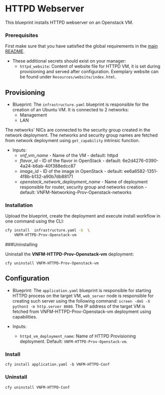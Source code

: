 # HTTPD Webserver

This blueprint installs HTTPD webserver on an Openstack VM.

### Prerequisites

First make sure that you have satisfied the global requirements in the [main README](../README.md).

* These additional secrets should exist on your manager:
  * `httpd_website`: Content of website file for HTTPD VM, it is set during provisioning and served after configuration. Exemplary website can be found under `Resources/website/index.html`.

## Provisioning

* Blueprint: The `infrastructure.yaml` blueprint is responsible for the creation of an Ubuntu VM. It is connected to 2 networks:
  * Management
  * LAN

The networks' NICs are connected to the security group created in the network deployment. The networks and security group names are fetched from network deployment using `get_capability` intrinsic function.

* Inputs:
  * *vnf_vm_name* - Name of the VM - default: httpd
  * *flavor_id* - ID of the flavor in OpenStack - default: 6e2d4276-0390-4a24-b6ab-40f388edcc87
  * *image_id* - ID of the image in OpenStack - default: ee6a6582-1351-4f8b-b132-a90b7db88171
  * *openstack_network_deployment_name* - Name of deployment responsible for router, security group and networks creation -
      default: VNFM-Networking-Prov-Openstack-networks

### Installation

Upload the blueprint, create the deployment and execute install workflow in one command using the CLI:

```bash
cfy install  infrastructure.yaml -b  \
    VNFM-HTTPD-Prov-Openstack-vm
```

###Uninstalling

Uninstall the **VNFM-HTTPD-Prov-Openstack-vm** deployment:

```
cfy uninstall VNFM-HTTPD-Prov-Openstack-vm
```

## Configuration

* Blueprint: The `application.yaml` blueprint is responsible for starting HTTPD process on the target VM, `web_server` node is responsible for creating such server using the following command: `screen -dmS -X python3 -m http.server 8080`. The IP address of the target VM is fetched from VNFM-HTTPD-Prov-Openstack-vm deployment using capabilities.

* Inputs:
  * `httpd_vm_deployment_name`: Name of HTTPD Provisioning deployment. Default: `VNFM-HTTPD-Prov-Openstack-vm`.

### Install

`cfy install application.yaml -b VNFM-HTTPD-Conf`

### Uninstall

`cfy uninstall VNFM-HTTPD-Conf`
